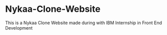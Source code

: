 # Nykaa-Clone-Website
This is a Nykaa Clone Website made during with IBM  Internship in Front End Development
